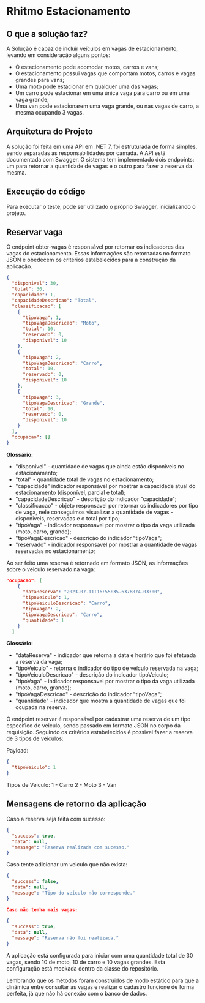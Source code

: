 # Rhitmo Estacionamento

## O que a solução faz?
A Solução é capaz de incluir veículos em vagas de estacionamento, levando em consideração alguns pontos:
- O estacionamento pode acomodar motos, carros e vans;
- O estacionamento possui vagas que comportam motos, carros e vagas grandes para vans;
- Uma moto pode estacionar em qualquer uma das vagas;
- Um carro pode estacionar em uma única vaga para carro ou em uma vaga grande;
- Uma van pode estacionarem uma vaga grande, ou nas vagas de carro, a mesma ocupando 3 vagas.

## Arquitetura do Projeto
A solução foi feita em uma API em .NET 7, foi estruturada de forma simples, sendo separadas as responsabilidades por camada.
A API está documentada com Swagger.
O sistema tem implementado dois endpoints: um para retornar a quantidade de vagas e o outro para fazer a reserva da mesma.

## Execução do código
Para executar o teste, pode ser utilizado o próprio Swagger, inicializando o projeto.

## Reservar vaga
O endpoint obter-vagas é responsável por retornar os indicadores das vagas do estacionamento. Essas informações são retornadas no formato JSON e obedecem os critérios estabelecidos para a construção da aplicação.

```json
{
  "disponivel": 30,
  "total": 30,
  "capacidade": 1,
  "capacidadeDescricao": "Total",
  "classificacao": [
    {
      "tipoVaga": 1,
      "tipoVagaDescricao": "Moto",
      "total": 10,
      "reservado": 0,
      "disponivel": 10
    },
    {
      "tipoVaga": 2,
      "tipoVagaDescricao": "Carro",
      "total": 10,
      "reservado": 0,
      "disponivel": 10
    },
    {
      "tipoVaga": 3,
      "tipoVagaDescricao": "Grande",
      "total": 10,
      "reservado": 0,
      "disponivel": 10
    }
  ],
  "ocupacao": []
}
```

**Glossário:**
- "disponivel" - quantidade de vagas que ainda estão disponíveis no estacionamento;
- "total" - quantidade total de vagas no estacionamento;
- "capacidade" indicador responsável por mostrar a capacidade atual do estacionamento (disponível, parcial e total);
- "capacidadeDescricao" - descrição do indicador "capacidade";
- "classificacao" - objeto responsavel por retornar os indicadores por tipo de vaga, nele conseguimos visualizar a quantidade de vagas - disponiveis, reservadas e o total por tipo;
- "tipoVaga" - indicador responsavel por mostrar o tipo da vaga utilizada (moto, carro, grande);
- "tipoVagaDescricao" - descrição do indicador "tipoVaga";
- "reservado" - indicador responsavel por mostrar a quantidade de vagas reservadas no estacionamento;

Ao ser feito uma reserva é retornado em formato JSON, as informações sobre o veiculo reservado na vaga:
```json
"ocupacao": [
    {
      "dataReserva": "2023-07-11T16:55:35.6376874-03:00",
      "tipoVeiculo": 1,
      "tipoVeiculoDescricao": "Carro",
      "tipoVaga": 2,
      "tipoVagaDescricao": "Carro",
      "quantidade": 1
    }
  ]
```

**Glossário:**
- "dataReserva" - indicador que retorna a data e horário que foi efetuada a reserva da vaga;
- "tipoVeiculo" - retorna o indicador do tipo de veículo reservada na vaga;
- "tipoVeiculoDescricao" - descrição do indicador tipoVeiculo;
- "tipoVaga" - indicador responsavel por mostrar o tipo da vaga utilizada (moto, carro, grande);
- "tipoVagaDescricao" - descrição do indicador "tipoVaga";
- "quantidade" - indicador que mostra a quantidade de vagas que foi ocupada na reserva.

O endpoint reservar é responsável por cadastrar uma reserva de um tipo específico de veiculo, sendo passado em formato JSON no corpo da requisição. Seguindo os critérios estabelecidos é possivel fazer a reserva de 3 tipos de veiculos:

Payload:
```json
{
  "tipoVeiculo": 1
}
```

Tipos de Veiculo:
1 - Carro
2 - Moto
3 - Van

## Mensagens de retorno da aplicação

Caso a reserva seja feita com sucesso:
```json
{
  "success": true,
  "data": null,
  "message": "Reserva realizada com sucesso."
}
```

Caso tente adicionar um veiculo que não exista:
```json
{
  "success": false,
  "data": null,
  "message": "Tipo do veículo não corresponde."
}
```

```json
Caso não tenha mais vagas:
	
{
  "success": true,
  "data": null,
  "message": "Reserva não foi realizada."
}
```

A aplicação está configurada para iniciar com uma quantidade total de 30 vagas, sendo 10 de moto, 10 de carro e 10 vagas grandes. Esta configuração está mockada dentro da classe do repositório.

Lembrando que os métodos foram construidos de modo estático para que a dinâmica entre consultar as vagas e realizar o cadastro funcione de forma perfeita, já que não há conexão com o banco de dados.
